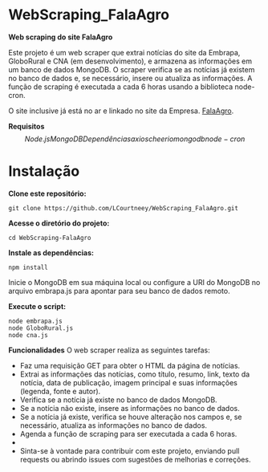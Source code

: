 # WebScraping_FalaAgro
**Web scraping do site FalaAgro**

Este projeto é um web scraper que extrai notícias do site da Embrapa, GloboRural e CNA (em desenvolvimento), e armazena as informações em um banco de dados MongoDB. O scraper verifica se as notícias já existem no banco de dados e, se necessário, insere ou atualiza as informações. A função de scraping é executada a cada 6 horas usando a biblioteca node-cron.

O site inclusive já está no ar e linkado no site da Empresa.  [FalaAgro](https://falaagro.com).

**Requisitos**
$$
Node.js
MongoDB
Dependências
axios
cheerio
mongodb
node-cron
$$

# Instalação
**Clone este repositório:**

```console
git clone https://github.com/LCourtneey/WebScraping_FalaAgro.git
```

**Acesse o diretório do projeto:**
```console
cd WebScraping-FalaAgro
```

**Instale as dependências:**
```console
npm install
```
Inicie o MongoDB em sua máquina local ou configure a URI do MongoDB no arquivo embrapa.js para apontar para seu banco de dados remoto.

**Execute o script:**
```console
node embrapa.js
node GloboRural.js
node cna.js
```

**Funcionalidades**
O web scraper realiza as seguintes tarefas:
- Faz uma requisição GET para obter o HTML da página de notícias.
- Extrai as informações das notícias, como título, resumo, link, texto da notícia, data de publicação, imagem principal e suas informações (legenda, fonte e autor).
- Verifica se a notícia já existe no banco de dados MongoDB.
- Se a notícia não existe, insere as informações no banco de dados.
- Se a notícia já existe, verifica se houve alteração nos campos e, se necessário, atualiza as informações no banco de dados.
- Agenda a função de scraping para ser executada a cada 6 horas.
- 
- Sinta-se à vontade para contribuir com este projeto, enviando pull requests ou abrindo issues com sugestões de melhorias e correções.
